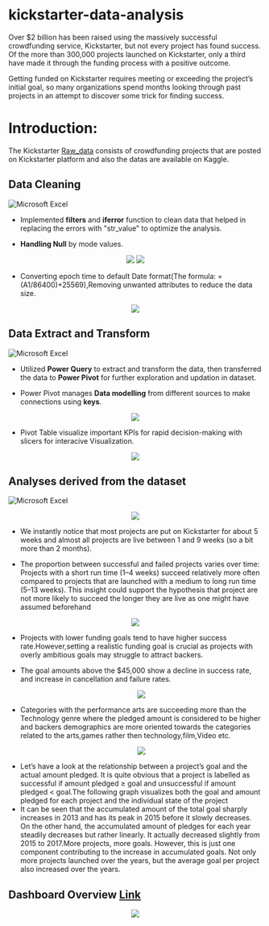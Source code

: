 # kickstarter-data-analysis
Over $2 billion has been raised using the massively successful crowdfunding service, Kickstarter, but not every project has found success. Of the more than 300,000 projects launched on Kickstarter, only a third have made it through the funding process with a positive outcome.

Getting funded on Kickstarter requires meeting or exceeding the project’s initial goal, so many organizations spend months looking through past projects in an attempt to discover some trick for finding success.
# Introduction:
The Kickstarter [Raw_data](https://github.com/Omkarnk816/Kickstarter_Data_Analytics/tree/main/Raw_Data) consists of crowdfunding projects that are posted on Kickstarter platform and also the datas are available on Kaggle.
 ## Data Cleaning
![Microsoft Excel](https://img.shields.io/badge/Microsoft_Excel-217346?style=for-the-badge&logo=microsoft-excel&logoColor=white)

 * Implemented **filters** and **iferror** function to clean data that helped in replacing the errors with "str_value" to optimize the analysis.
 
 * **Handling Null** by mode values.

 <p align="center">
  <img src="https://github.com/Omkarnk816/Kickstarter_Data_Analytics/assets/162085882/a1a922b3-2a9a-41b6-80fc-8c5501f5f90e" />
  <img src="https://github.com/Omkarnk816/Kickstarter_Data_Analytics/assets/162085882/e5cf74ea-560c-44e6-91a1-f5d84f9f23e4" />
</p>
   
 * Converting epoch time to default Date format(The formula: =(A1/86400)+25569),Removing unwanted attributes to reduce the data size.

 <p align="center">
  <img src="https://github.com/Omkarnk816/Kickstarter_Data_Analytics/assets/162085882/590a7759-304c-416d-9c45-062af814514a" />
</p>
 
 ## Data Extract and Transform
![Microsoft Excel](https://img.shields.io/badge/Microsoft_Excel-217346?style=for-the-badge&logo=microsoft-excel&logoColor=white)
 
 * Utilized **Power Query** to extract and transform the data, then transferred the data to **Power Pivot** for further exploration and updation in dataset.
 
 * Power Pivot manages **Data modelling** from different sources to make connections using **keys**.
  <p align="center">
  <img src="https://github.com/Omkarnk816/Kickstarter_Data_Analytics/assets/162085882/1bdebbb6-1bc8-46f3-96b3-1871a8da83ca" />
</p>
 

 * Pivot Table visualize important KPIs for rapid decision-making with slicers for interacive Visualization.
  <p align="center">
  <img src="https://github.com/Omkarnk816/Kickstarter_Data_Analytics/assets/162085882/729e8498-c4ed-4526-9d6e-64f917df03ea" />
</p>
 
## Analyses derived from the dataset
![Microsoft Excel](https://img.shields.io/badge/Microsoft_Excel-217346?style=for-the-badge&logo=microsoft-excel&logoColor=white)

  <p align="center">
  <img src="https://github.com/Omkarnk816/Kickstarter_Data_Analytics/assets/162085882/fc07ff3a-1d98-4bb9-9f81-524806e9d92e" />
</p>

 * We instantly notice that most projects are put on Kickstarter for about 5 weeks and almost all projects are live between 1 and 9 weeks (so a bit more than 2 months).

 * The proportion between successful and failed projects varies over time: Projects with a short run time (1–4 weeks) succeed relatively more often compared to projects that are launched with a medium to long run time (5–13      weeks). This insight could support the hypothesis that project are not more likely to succeed the longer they are live as one might have assumed beforehand 
 <p align="center">
  <img src="https://github.com/Omkarnk816/Kickstarter_Data_Analytics/assets/162085882/cd2ec8be-016e-4ab7-91b9-898f9046c5de" />
</p>

* Projects with lower funding goals tend to have higher success rate.However,setting a realistic funding goal is crucial as projects with overly ambitious goals may struggle to attract backers.
* The goal amounts above the $45,000 show a decline in success rate, and increase in cancellation and failure rates.

   <p align="center">
  <img src="https://github.com/Omkarnk816/Kickstarter_Data_Analytics/assets/162085882/31572411-1435-4c63-bf6b-5ec25c931ff4" />
</p>

* Categories with the performance arts are succeeding more than the Technology genre where the pledged amount is considered to be higher and backers demographics are more oriented towards the categories related to the arts,games rather then technology,film,Video etc.


   <p align="center">
  <img src="https://github.com/Omkarnk816/Kickstarter_Data_Analytics/assets/162085882/ed9bb42a-d6d0-4012-8920-c77c7d14d8a4" />
</p>

* Let’s have a look at the relationship between a project’s goal and the actual amount pledged. It is quite obvious that a project is labelled as successful if
 amount pledged ≥ goal and unsuccessful if amount pledged < goal.The following graph visualizes both the goal and amount pledged for each project and the individual state of the project
* It can be seen that the accumulated amount of the total goal sharply increases in 2013 and has its peak in 2015 before it slowly decreases. On the other hand, the accumulated amount of pledges for each year steadily decreases but rather linearly. It actually decreased slightly from 2015 to 2017.More projects, more goals. However, this is just one component contributing to the increase in accumulated goals. Not only more projects launched over the years, but the average goal per project also increased over the years.

## Dashboard Overview [Link](https://github.com/Omkarnk816/Kickstarter_Data_Analytics/blob/main/InteractiveDashboard.xlsx)

   <p align="center">
  <img src="https://github.com/Omkarnk816/Kickstarter_Data_Analytics/assets/162085882/b96366dd-6a88-47ed-9b1f-064e8a910781" />
</p>













